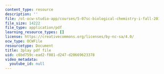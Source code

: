 ```yaml
---
content_type: resource
description: ''
file: /ol-ocw-studio-app/courses/5-07sc-biological-chemistry-i-fall-2013/c6bd759cead2f081d247d20669623378_bzwf2tgC23E.pdf
file_size: 14222
file_type: application/pdf
learning_resource_types: []
license: https://creativecommons.org/licenses/by-nc-sa/4.0/
ocw_type: OCWFile
resourcetype: Document
title: 3play pdf file
uid: c6bd759c-ead2-f081-d247-d20669623378
video_metadata:
  youtube_id: null
---
```

